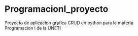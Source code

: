 # ProgramacionI_proyecto
Proyecto de aplicacion grafica CRUD en python para la materia Programacion I de la UNETI
